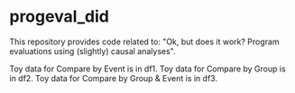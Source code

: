 # progeval_did
This repository provides code related to: "Ok, but does it work? Program evaluations using (slightly) causal analyses".

Toy data for Compare by Event is in df1.
Toy data for Compare by Group is in df2.
Toy data for Compare by Group & Event is in df3.

